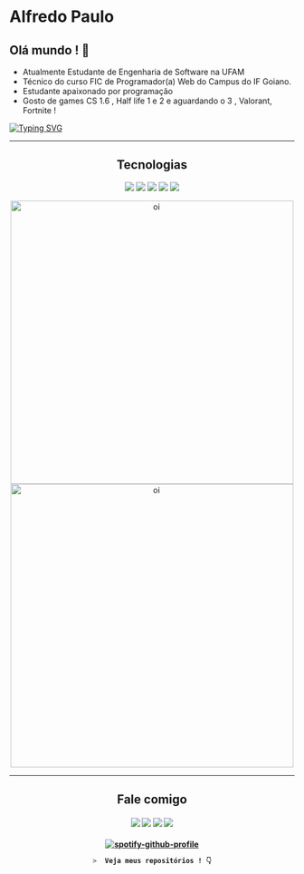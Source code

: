# Alfredo Paulo

## Olá mundo ! :metal:

-  Atualmente  Estudante de Engenharia  de Software na UFAM 
-  Técnico do curso FIC de Programador(a) Web do Campus do IF Goiano.
-  Estudante apaixonado por programação 
-  Gosto de games CS 1.6 , Half life 1 e 2 e aguardando o 3 , Valorant, Fortnite ! 

[![Typing SVG](https://readme-typing-svg.herokuapp.com/?color=0000FF&size=25&center=true&vCenter=true&width=1000&lines=Olá,+Meu+Nome+é+Alfredo+Paulo;Eu+Tenho+19+Anos;Sou+Programador+BackEnd)](https://git.io/typing-svg)


---
<h2 align="center">Tecnologias</h2>
<p align="center">
<img src="https://img.shields.io/badge/HTML5-E34F26?style=for-the-badge&logo=html5&logoColor=white" />
<img src="https://img.shields.io/badge/CSS3-1572B6?style=for-the-badge&logo=css3&logoColor=white" />
<img src="https://img.shields.io/badge/Javascript-323330?style=for-the-badge&logo=javascript&logoColor=F7DF1E" />
<img src="https://img.shields.io/badge/Python-FFD43B?style=for-the-badge&logo=python&logoColor=darkgreen">
<a href="https://ubuntu.com/download"> <img src="https://img.shields.io/badge/-Ubuntu-E95420?style=for-the-badge&logo=Ubuntu&logoColor=white"> </a> 
 



<p align="center">

<img width="500em" src="https://github-readme-stats.vercel.app/api/top-langs/?username=alfredoPaulo&layout=compact&theme=vision-friendly-dark" alt = "oi">



<img width="500em" src= "https://github-readme-stats.vercel.app/api?username=alfredoPaulo&show_icons=true&theme=radical" alt ="oi">

</p>


---
 
<h2 align="center">Fale comigo</h2>
<h4 align="center">
 
 
 <a href="https://discord.com/users/660143772969205804"> <img src="https://img.shields.io/badge/Alfredo%233397-5865F2?style=for-the-badge&logo=Discord&logoColor=white"  target="_blank"></a>
<a href="https://instagram.com/alfredopaulobarros"><img src="https://img.shields.io/badge/Instagram-E4405F?style=for-the-badge&logo=instagram&logoColor=white"  target="_blank"></a>
<a href="https://www.linkedin.com/in/alfredo-paulo-72403619b"><img src="https://img.shields.io/badge/LinkedIn-0A66C2?style=for-the-badge&logo=Linkedin&logoColor=white"  target="_blank"/></a>
 <a href="https://t.me/suna_alf"><img src="https://img.shields.io/badge/-Telegram-000000?style=for-the-badge&logo=Telegram&logoColor=white"></a>

 <h4 align="center">
 <h4 align="center">
 
[![spotify-github-profile](https://spotify-github-profile.vercel.app/api/view?uid=31upvmvfhf4tmkbq2fjhgqjddq3y&cover_image=true&theme=default)](https://github.com/kittinan/spotify-github-profile)

  
 ```zsh
>  Veja meus repositórios ! 👇
```
